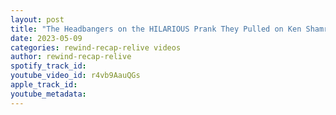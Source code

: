 ```yaml
---
layout: post
title: "The Headbangers on the HILARIOUS Prank They Pulled on Ken Shamrock"
date: 2023-05-09
categories: rewind-recap-relive videos
author: rewind-recap-relive
spotify_track_id: 
youtube_video_id: r4vb9AauQGs
apple_track_id: 
youtube_metadata: 
---
```

